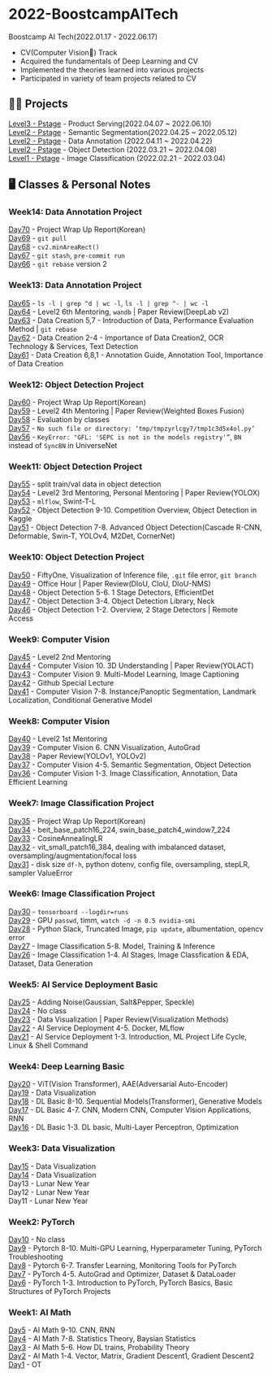 # 2022-BoostcampAITech

Boostcamp AI Tech(2022.01.17 - 2022.06.17)    
- CV(Computer Vision👀) Track   
- Acquired the fundamentals of Deep Learning and CV
- Implemented the theories learned into various projects
- Participated in variety of team projects related to CV

## 🧑‍💻 Projects    
[Level3 - Pstage](https://github.com/justbeaver97/final-project-level3-cv-16)  - Product Serving(2022.04.07 ~ 2022.06.10)    
[Level2 - Pstage](https://github.com/justbeaver97/level2-semantic-segmentation-level2-cv-16) - Semantic Segmentation(2022.04.25 ~ 2022.05.12)    
[Level2 - Pstage](https://github.com/justbeaver97/level2-data-annotation_cv-level2-cv-16) - Data Annotation (2022.04.11 ~ 2022.04.22)    
[Level2 - Pstage](https://github.com/justbeaver97/level2-object-detection-level2-cv-16) - Object Detection (2022.03.21 ~ 2022.04.08)     
[Level1 - Pstage](https://github.com/justbeaver97/level1-image-classification-level1-cv-09)  - Image Classification (2022.02.21 - 2022.03.04)    

## 🖥 Classes & Personal Notes
<!--
### Week18: Product Serving Project
[Day90](https://yehyunsuh.notion.site/Day90-2022-05-20-f9f3ec241758437485909c19484a292c) -        
[Day89](https://yehyunsuh.notion.site/Day89-2022-05-19-fc855550bd1c41faae7dafc2781fd5fb) -       
[Day88](https://yehyunsuh.notion.site/Day88-2022-05-18-9ad4f0d765fe4b0090b20c0c8424e332) -     
[Day87](https://yehyunsuh.notion.site/Day87-2022-05-17-25fc42b9e9ef407fb23c581073c804ad) -       
[Day86](https://yehyunsuh.notion.site/Day86-2022-05-16-51773920e73b49cfb864f2c8ea500328) - 

### Week17: Semantic Segmentation Project
[Day85](https://yehyunsuh.notion.site/Day85-2022-05-13-c9145b890dd84aa7b3c1cfe15f955f06) -        
[Day84](https://yehyunsuh.notion.site/Day84-2022-05-12-f9bfbd94a6ef43d8b3da62cd1dccbeeb) -       
[Day83](https://yehyunsuh.notion.site/Day83-2022-05-11-664477ff9de244e39e6f6dcb93ca612f) -     
[Day82](https://yehyunsuh.notion.site/Day82-2022-05-10-479cd305accb4b3bb6544d12d081a94e) -       
[Day81](https://yehyunsuh.notion.site/Day81-2022-05-09-6905ab1074194b3aa9a2c63b10c0d02c) - 

### Week16: Semantic Segmentation Project
[Day80](https://yehyunsuh.notion.site/Day80-2022-05-06-a4b36042e64d41fbb449900303e00e85) -        
[Day79](https://yehyunsuh.notion.site/Day79-2022-05-05-5a090e38c8db4ebe9be9b830eb50cbfb) -       
[Day78](https://yehyunsuh.notion.site/Day78-2022-05-04-8c25e057b268495182a68ede941b88cf) -     
[Day77](https://yehyunsuh.notion.site/Day77-2022-05-03-1d8f1af4e86345dcbf2a30b472b20aee) -       
[Day76](https://yehyunsuh.notion.site/Day76-2022-05-02-60bae0f2c82143d19fa5cb8e64b87d27) -    

### Week15: Semantic Segmentation Project
[Day75](https://yehyunsuh.notion.site/Day75-2022-04-29-805a04aa907d45d09edb13170429ebd1) -        
[Day74](https://yehyunsuh.notion.site/Day74-2022-04-28-a1fde096fe9e4d92ae5aacd15336efbe) -       
[Day73](https://yehyunsuh.notion.site/Day73-2022-04-27-3a2be25b775247ebb08afb8449621dda) -     
[Day72](https://yehyunsuh.notion.site/Day72-2022-04-26-4ef856dd66944320803b4c24497bfb75) -       
[Day71](https://yehyunsuh.notion.site/Day71-2022-04-25-2fa8674ed428459f862a96bdcd7adad3) -    
-->
### Week14: Data Annotation Project
[Day70](https://yehyunsuh.notion.site/Day70-2022-04-22-a670cc08d1384dbcbc7a8db4d1ca6425) - Project Wrap Up Report(Korean)       
[Day69](https://yehyunsuh.notion.site/Day69-2022-04-21-228f9c3daf544c3e9a8baae62fd73a7a) - `git pull`      
[Day68](https://yehyunsuh.notion.site/Day68-2022-04-20-4cb4e2f22544490b9a2e6da7d9008faf) - `cv2.minAreaRect()`    
[Day67](https://yehyunsuh.notion.site/Day67-2022-04-19-c38f7b2848b04f64bfd629b2a508ad93) - `git stash`, `pre-commit run`      
[Day66](https://yehyunsuh.notion.site/Day66-2022-04-18-9fc56a4b5f0345d49495e2832ea50284) - `git rebase` version 2   

### Week13: Data Annotation Project
[Day65](https://yehyunsuh.notion.site/Day65-2022-04-15-61cc755eb557404eb9e8a9e33b7fa5d5) - `ls -l | grep ^d | wc -l`, `ls -l | grep ^- | wc -l`       
[Day64](https://yehyunsuh.notion.site/Day64-2022-04-14-1ad2bc0da34c40bb85bf215559899233) - Level2 6th Mentoring, `wandb` | Paper Review(DeepLab v2)      
[Day63](https://yehyunsuh.notion.site/Day63-2022-04-13-6e1b301f959c4c768a67a6eced442bf7) - Data Creation 5,7 - Introduction of Data, Performance Evaluation Method | `git rebase`    
[Day62](https://yehyunsuh.notion.site/Day62-2022-04-12-a1da4e99e12749578e82671e42bd366f) - Data Creation 2-4 - Importance of Data Creation2, OCR Technology & Services, Text Detection      
[Day61](https://yehyunsuh.notion.site/Day61-2022-04-11-323a2889985846a3ae01e921d7c220f2) - Data Creation 6,8,1 - Annotation Guide, Annotation Tool, Importance of Data Creation   

### Week12: Object Detection Project    
[Day60](https://yehyunsuh.notion.site/Day60-2022-04-08-fbf5d815f61e4dec9b321fd5eaf07d51) - Project Wrap Up Report(Korean)       
[Day59](https://yehyunsuh.notion.site/Day59-2022-04-07-7bde37f3e44445b2ab340103f1d7d1e2) - Level2 4th Mentoring | Paper Review(Weighted Boxes Fusion)      
[Day58](https://yehyunsuh.notion.site/Day58-2022-04-06-c5fc34b91626423abab7870d824b0c89) - Evaluation by classes    
[Day57](https://yehyunsuh.notion.site/Day57-2022-04-05-13fb908dcb3242d694b160985d194a60) - `No such file or directory: ‘tmp/tmpzyrlcgy7/tmp1c3d5x4ol.py’`      
[Day56](https://yehyunsuh.notion.site/Day56-2022-04-04-299da08f2ab640068a0b3c7b429bd746) - `KeyError: "GFL: 'SEPC is not in the models registry'”`, `BN` instead of `SyncBN` in UniverseNet   

### Week11: Object Detection Project    
[Day55](https://yehyunsuh.notion.site/Day55-2022-04-01-e6c244dbcbd3417fb3e00b866fee3706) - split train/val data in object detection       
[Day54](https://yehyunsuh.notion.site/Day54-2022-03-31-eba47e60a2304223afedf400dafafbca) - Level2 3rd Mentoring, Personal Mentoring | Paper Review(YOLOX)      
[Day53](https://yehyunsuh.notion.site/Day53-2022-03-30-8616684c57ef493d93a728fefa6a55f7) - `mlflow`, Swint-T-L    
[Day52](https://yehyunsuh.notion.site/Day52-2022-03-29-3f618a3d24cd4852b76bb70740335a15) - Object Detection 9-10. Competition Overview, Object Detection in Kaggle      
[Day51](https://yehyunsuh.notion.site/Day51-2022-03-28-40805eda6b6e442483970bc8898e0eda) - Object Detection 7-8. Advanced Object Detection(Cascade R-CNN, Deformable, Swin-T, YOLOv4, M2Det, CornerNet)   

### Week10: Object Detection Project    
[Day50](https://yehyunsuh.notion.site/Day50-2022-03-25-96ac7d9bc3f44131b3d0d2d318fa69ad) - FiftyOne, Visualization of Inference file, `.git` file error, `git branch`       
[Day49](https://yehyunsuh.notion.site/Day49-2022-03-24-0b0075a0b9784be48756684bf63e66c4) - Office Hour | Paper Review(DIoU, CIoU, DIoU-NMS)     
[Day48](https://yehyunsuh.notion.site/Day48-2022-03-23-cfcb68a3511f4c2abad1df68725bb027) - Object Detection 5-6. 1 Stage Detectors, EfficientDet    
[Day47](https://yehyunsuh.notion.site/Day47-2022-03-22-0e4a3f6c70204249a01e532241983c4b) - Object Detection 3-4. Object Detection Library, Neck    
[Day46](https://yehyunsuh.notion.site/Day46-2022-03-21-525e3d96d94a43ce92df56c2b30c4331) - Object Detection 1-2. Overview, 2 Stage Detectors | Remote Access    

### Week9: Computer Vision    
[Day45](https://yehyunsuh.notion.site/Day45-2022-03-18-1508793b2b984bcfa9e5d2def9739fb0) - Level2 2nd Mentoring       
[Day44](https://yehyunsuh.notion.site/Day44-2022-03-17-985607eb8c5a4e9dbc2ff868c2cf473f) - Computer Vision 10. 3D Understanding | Paper Review(YOLACT)     
[Day43](https://yehyunsuh.notion.site/Day43-2022-03-16-18ba6a9c39de4364b1bc73b1360be38e) - Computer Vision 9. Multi-Model Learning, Image Captioning    
[Day42](https://yehyunsuh.notion.site/Day42-2022-03-15-2de2ae1a060247f1abc932cc0fc71db4) - Github Special Lecture    
[Day41](https://yehyunsuh.notion.site/Day41-2022-03-14-d6d4f958d182402c8336a6c3002b6767) - Computer Vision 7-8. Instance/Panoptic Segmentation, Landmark Localization, Conditional Generative Model    

### Week8: Computer Vision    
[Day40](https://yehyunsuh.notion.site/Day40-2022-03-11-d2aa2c4dff254f7c820121b18007294a) - Level2 1st Mentoring       
[Day39](https://yehyunsuh.notion.site/Day39-2022-03-10-e5909fe3ee1b4a29944efc3a9efe0209) - Computer Vision 6. CNN Visualization, AutoGrad    
[Day38](https://yehyunsuh.notion.site/Day38-2022-03-09-a6a4b5017b0e497fbe96159d1063d126) - Paper Review(YOLOv1, YOLOv2)    
[Day37](https://yehyunsuh.notion.site/Day37-2022-03-08-c5accc3565cd4931bb5f990c6c1a8a9c) - Computer Vision 4-5. Semantic Segmentation, Object Detection    
[Day36](https://yehyunsuh.notion.site/Day36-2022-03-07-1ab9ff0a4b3c4883bbd1bfdd6e3cb2b1) - Computer Vision 1-3. Image Classification, Annotation, Data Efficient Learning    

### Week7: Image Classification Project    
[Day35](https://yehyunsuh.notion.site/Day35-2022-03-04-2ece3d63496047208789080734267189) - Project Wrap Up Report(Korean)      
[Day34](https://yehyunsuh.notion.site/Day34-2022-03-03-4e12b432e2ac40a88f1ed361f4ba5ed2) - beit_base_patch16_224, swin_base_patch4_window7_224    
[Day33](https://yehyunsuh.notion.site/Day33-2022-03-02-3738c0a4422a4edaa6d096ff9705fd6a) - CosineAnnealingLR    
[Day32](https://yehyunsuh.notion.site/Day32-2022-03-01-f4bf8c61208e4dccb741338adb1c2d3c) - vit_small_patch16_384, dealing with imbalanced dataset, oversampling/augmentation/focal loss    
[Day31](https://yehyunsuh.notion.site/Day31-2022-02-28-3c6eea61187b4aac82da12e2e505a2e7) - disk size `df-h`, python dotenv, config file, oversampling, stepLR, sampler ValueError    

### Week6: Image Classification Project     
[Day30](https://yehyunsuh.notion.site/Day30-2022-02-25-8022c1cb57e345b3aa957842898c87f9) - `tensorboard --logdir=runs`      
[Day29](https://yehyunsuh.notion.site/Day29-2022-02-24-4bafc9532711488683858b778ddd074c) - GPU `passwd`, timm, `watch -d -n 0.5 nvidia-smi`    
[Day28](https://yehyunsuh.notion.site/Day28-2022-02-23-af36315a587f4c3fbe2f0f351ddf5e37) - Python Slack, Truncated Image, `pip update`, albumentation, opencv error     
[Day27](https://yehyunsuh.notion.site/Day27-2022-02-22-c3aa526ac5cc4ddda2719ddf678bb507) - Image Classification 5-8. Model, Training & Inference    
[Day26](https://yehyunsuh.notion.site/Day26-2022-02-21-bedc7b0e63a74176acea81666d08ae5b) - Image Classification 1-4. AI Stages, Image Classfication & EDA, Dataset, Data Generation    

### Week5: AI Service Deployment Basic    
[Day25](https://yehyunsuh.notion.site/Day25-2022-02-18-cc076dbe18654a5cba29c02f02122d53) - Adding Noise(Gaussian, Salt&Pepper, Speckle)      
[Day24](https://yehyunsuh.notion.site/Day24-2022-02-17-f3e4719f90394148b4deee0039a1ae0b) - No class    
[Day23](https://yehyunsuh.notion.site/Day23-2022-02-16-ca0a42ecb207456ba6bb9a8b06fac73b) - Data Visualization | Paper Review(Visualization Methods)    
[Day22](https://yehyunsuh.notion.site/Day22-2022-02-15-5b6a63c5363245418a1e022b1959add7) - AI Service Deployment 4-5. Docker, MLflow    
[Day21](https://yehyunsuh.notion.site/Day-21-2022-02-14-69e986f9c3554c5abfb701bbabcbd951) - AI Service Deployment 1-3. Introduction, ML Project Life Cycle, Linux & Shell Command    


### Week4: Deep Learning Basic     
[Day20](https://yehyunsuh.notion.site/Day20-2022-02-11-52d62fe8ed404dc88c914e85ccf9bd4a) - ViT(Vision Transformer), AAE(Adversarial Auto-Encoder)       
[Day19](https://yehyunsuh.notion.site/Day19-2022-02-10-592fd4035c5f4a34a61a9183a4b26059) - Data Visualization     
[Day18](https://yehyunsuh.notion.site/Day18-2022-02-09-107f00dd2f1c4c6b999c5dda7fd0cd39) - DL Basic 8-10. Sequential Models(Transformer), Generative Models     
[Day17](https://yehyunsuh.notion.site/Day17-2022-02-08-99bc00d1ce1f49af834431d587c5a21a) - DL Basic 4-7. CNN, Modern CNN, Computer Vision Applications, RNN      
[Day16](https://yehyunsuh.notion.site/Day16-2022-02-07-f84274cbe8fe4e9099b076eb94dbf5d4) - DL Basic 1-3. DL basic, Multi-Layer Perceptron, Optimization     


### Week3: Data Visualization     
[Day15](https://yehyunsuh.notion.site/Day15-2022-02-04-63d85cb48a6940319653ada9ab2f9a0a) - Data Visualization       
[Day14](https://yehyunsuh.notion.site/Day14-2022-02-03-35f428234993414bb429e97a16520f55) - Data Visualization     
Day13 - Lunar New Year    
Day12 - Lunar New Year    
Day11 - Lunar New Year   


### Week2: PyTorch    
[Day10](https://yehyunsuh.notion.site/Day10-2022-01-28-8e00549307c34be2809aa9eaeb65afa7) - No class       
[Day9](https://yehyunsuh.notion.site/Day9-2022-01-27-b4c6858cb59747ee8ae8013c1ab8d081) - Pytorch 8-10. Multi-GPU Learning, Hyperparameter Tuning, PyTorch Troubleshooting     
[Day8](https://yehyunsuh.notion.site/Day8-2022-01-26-f6daee4a2c294e53bd75b3a324c37588) - Pytorch 6-7. Transfer Learning, Monitoring Tools for PyTorch     
[Day7](https://yehyunsuh.notion.site/Day7-2022-01-25-5294770396714bf4ba38f540e53a8362) - PyTorch 4-5. AutoGrad and Optimizer, Dataset & DataLoader     
[Day6](https://yehyunsuh.notion.site/Day6-2022-01-24-03f32ffc05b4477f9c1d3120d4a9bb9b) - PyTorch 1-3. Introduction to PyTorch, PyTorch Basics, Basic Structures of PyTorch Projects     

### Week1: AI Math   
[Day5](https://yehyunsuh.notion.site/Day5-2022-01-21-e3067a746f0e469cacb6e9e21c70358b) - AI Math 9-10. CNN, RNN    
[Day4](https://yehyunsuh.notion.site/Day4-2022-01-20-bf240757c45540c9aa4010b363fa039a) - AI Math 7-8. Statistics Theory, Baysian Statistics    
[Day3](https://yehyunsuh.notion.site/Day3-2022-01-19-e59732639ed6478188af94a9d9dd1a43) - AI Math 5-6. How DL trains, Probability Theory    
[Day2](https://yehyunsuh.notion.site/Day2-2022-01-18-054d053d2ee1438f9d3ca47234426efd) - AI Math 1-4. Vector, Matrix, Gradient Descent1, Gradient Descent2    
[Day1](https://yehyunsuh.notion.site/Day1-2022-01-17-483c7484ae2e485aa72e919cec09e951) - OT     
